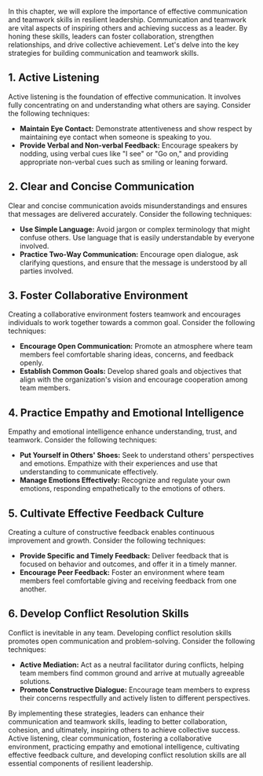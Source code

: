 
In this chapter, we will explore the importance of effective communication and teamwork skills in resilient leadership. Communication and teamwork are vital aspects of inspiring others and achieving success as a leader. By honing these skills, leaders can foster collaboration, strengthen relationships, and drive collective achievement. Let's delve into the key strategies for building communication and teamwork skills.

**1. Active Listening**
-----------------------

Active listening is the foundation of effective communication. It involves fully concentrating on and understanding what others are saying. Consider the following techniques:

* **Maintain Eye Contact:** Demonstrate attentiveness and show respect by maintaining eye contact when someone is speaking to you.
* **Provide Verbal and Non-verbal Feedback:** Encourage speakers by nodding, using verbal cues like "I see" or "Go on," and providing appropriate non-verbal cues such as smiling or leaning forward.

**2. Clear and Concise Communication**
--------------------------------------

Clear and concise communication avoids misunderstandings and ensures that messages are delivered accurately. Consider the following techniques:

* **Use Simple Language:** Avoid jargon or complex terminology that might confuse others. Use language that is easily understandable by everyone involved.
* **Practice Two-Way Communication:** Encourage open dialogue, ask clarifying questions, and ensure that the message is understood by all parties involved.

**3. Foster Collaborative Environment**
---------------------------------------

Creating a collaborative environment fosters teamwork and encourages individuals to work together towards a common goal. Consider the following techniques:

* **Encourage Open Communication:** Promote an atmosphere where team members feel comfortable sharing ideas, concerns, and feedback openly.
* **Establish Common Goals:** Develop shared goals and objectives that align with the organization's vision and encourage cooperation among team members.

**4. Practice Empathy and Emotional Intelligence**
--------------------------------------------------

Empathy and emotional intelligence enhance understanding, trust, and teamwork. Consider the following techniques:

* **Put Yourself in Others' Shoes:** Seek to understand others' perspectives and emotions. Empathize with their experiences and use that understanding to communicate effectively.
* **Manage Emotions Effectively:** Recognize and regulate your own emotions, responding empathetically to the emotions of others.

**5. Cultivate Effective Feedback Culture**
-------------------------------------------

Creating a culture of constructive feedback enables continuous improvement and growth. Consider the following techniques:

* **Provide Specific and Timely Feedback:** Deliver feedback that is focused on behavior and outcomes, and offer it in a timely manner.
* **Encourage Peer Feedback:** Foster an environment where team members feel comfortable giving and receiving feedback from one another.

**6. Develop Conflict Resolution Skills**
-----------------------------------------

Conflict is inevitable in any team. Developing conflict resolution skills promotes open communication and problem-solving. Consider the following techniques:

* **Active Mediation:** Act as a neutral facilitator during conflicts, helping team members find common ground and arrive at mutually agreeable solutions.
* **Promote Constructive Dialogue:** Encourage team members to express their concerns respectfully and actively listen to different perspectives.

By implementing these strategies, leaders can enhance their communication and teamwork skills, leading to better collaboration, cohesion, and ultimately, inspiring others to achieve collective success. Active listening, clear communication, fostering a collaborative environment, practicing empathy and emotional intelligence, cultivating effective feedback culture, and developing conflict resolution skills are all essential components of resilient leadership.
